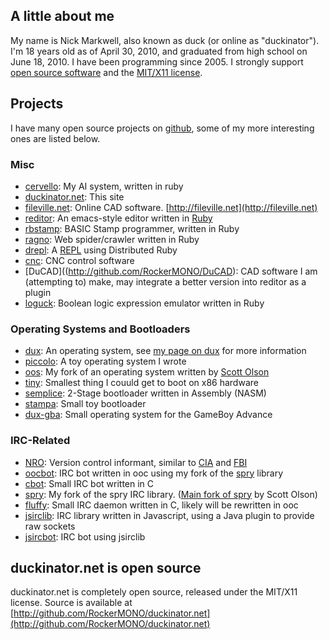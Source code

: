 ## A little about me ##
My name is Nick Markwell, also known as duck (or online as "duckinator"). I'm 18 years old as of April 30, 2010, and graduated from high school on June 18, 2010. I have been programming since 2005. I strongly support [open source software](http://en.wikipedia.org/wiki/Open_source) and the [MIT/X11 license](http://en.wikipedia.org/wiki/MIT_License).

## Projects ##
I have many open source projects on [github](http://github.com/RockerMONO/), some of my more interesting ones are listed below.

### Misc ###
- [cervello](http://github.com/RockerMONO/cervello): My AI system, written in ruby
- [duckinator.net](http://github.com/RockerMONO/duckinator.net): This site
- [fileville.net](http://github.com/RockerMONO/fileville.net): Online CAD software. [http://fileville.net](http://fileville.net)
- [reditor](http://github.com/RockerMONO/reditor): An emacs-style editor written in [Ruby](http://ruby-lang.org)
- [rbstamp](http://github.com/RockerMONO/rbstamp): BASIC Stamp programmer, written in Ruby
- [ragno](http://github.com/RockerMONO/ragno): Web spider/crawler written in Ruby
- [drepl](http://github.com/RockerMONO/drepl): A [REPL](http://en.wikipedia.org/REPL) using Distributed Ruby
- [cnc](http://github.com/RockerMONO/cnc): CNC control software
- [DuCAD]((http://github.com/RockerMONO/DuCAD): CAD software I am (attempting to) make, may integrate a better version into reditor as a plugin
- [loguck](http://github.com/RockerMONO/loguck): Boolean logic expression emulator written in Ruby

### Operating Systems and Bootloaders ###
- [dux](http://github.com/RockerMONO/dux): An operating system, see [my page on dux](/dux) for more information
- [piccolo](http://github.com/RockerMONO/piccolo): A toy operating system I wrote
- [oos](http://github.com/RockerMONO/oos): My fork of an operating system written by [Scott Olson](http://scott-olson.org)
- [tiny](http://github.com/RockerMONO/tiny): Smallest thing I couuld get to boot on x86 hardware
- [semplice](http://github.com/RockerMONO/semplice): 2-Stage bootloader written in Assembly (NASM)
- [stampa](http://github.com/RockerMONO/stampa): Small toy bootloader
- [dux-gba](http://github.com/RockerMONO/dux-gba): Small operating system for the GameBoy Advance

### IRC-Related ###
- [NRO](http://github.com/RockerMONO/nro): Version control informant, similar to [CIA](http://cia.vc) and [FBI](http://fbi.danopia.net)
- [oocbot](http://github.com/RockerMONO/oocbot): IRC bot written in ooc using my fork of the [spry](http://github.com/RockerMONO/spry) library
- [cbot](http://github.com/RockerMONO/cbot): Small IRC bot written in C
- [spry](http://github.com/RockerMONO/spry): My fork of the spry IRC library. ([Main fork of spry](http://github.com/tsion/spry) by Scott Olson)
- [fluffy](http://github.com/RockerMONO/fluffy): Small IRC daemon written in C, likely will be rewritten in ooc
- [jsirclib](http://github.com/RockerMONO/jsirclib): IRC library written in Javascript, using a Java plugin to provide raw sockets
- [jsircbot](http://github.com/RockerMONO/jsircbot): IRC bot using jsirclib



## duckinator.net is open source ##

duckinator.net is completely open source, released under the MIT/X11 license.
Source is available at [http://github.com/RockerMONO/duckinator.net](http://github.com/RockerMONO/duckinator.net)
